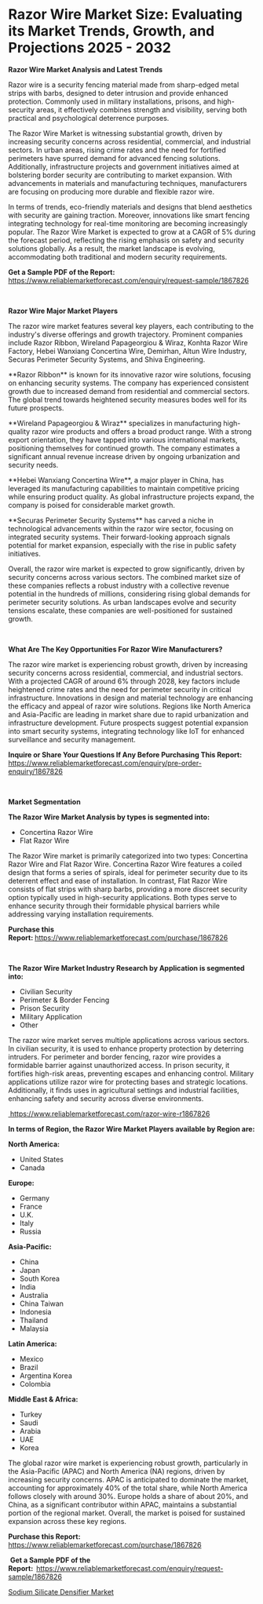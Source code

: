 <p><h1>Razor Wire Market Size: Evaluating its Market Trends, Growth, and Projections 2025 - 2032</h1></p><p><strong>Razor Wire Market Analysis and Latest Trends</strong></p>
<p><p>Razor wire is a security fencing material made from sharp-edged metal strips with barbs, designed to deter intrusion and provide enhanced protection. Commonly used in military installations, prisons, and high-security areas, it effectively combines strength and visibility, serving both practical and psychological deterrence purposes.</p><p>The Razor Wire Market is witnessing substantial growth, driven by increasing security concerns across residential, commercial, and industrial sectors. In urban areas, rising crime rates and the need for fortified perimeters have spurred demand for advanced fencing solutions. Additionally, infrastructure projects and government initiatives aimed at bolstering border security are contributing to market expansion. With advancements in materials and manufacturing techniques, manufacturers are focusing on producing more durable and flexible razor wire.</p><p>In terms of trends, eco-friendly materials and designs that blend aesthetics with security are gaining traction. Moreover, innovations like smart fencing integrating technology for real-time monitoring are becoming increasingly popular. The Razor Wire Market is expected to grow at a CAGR of 5% during the forecast period, reflecting the rising emphasis on safety and security solutions globally. As a result, the market landscape is evolving, accommodating both traditional and modern security requirements.</p></p>
<p><strong>Get a Sample PDF of the Report:&nbsp;</strong> <a href="https://www.reliablemarketforecast.com/enquiry/request-sample/1867826?utm_campaign=3097&utm_medium=2&utm_source=Github&utm_content=ia&utm_term=01042025&utm_id=razor-wire">https://www.reliablemarketforecast.com/enquiry/request-sample/1867826</a></p>
<p>&nbsp;</p>
<p><strong>Razor Wire Major Market Players</strong></p>
<p><p>The razor wire market features several key players, each contributing to the industry's diverse offerings and growth trajectory. Prominent companies include Razor Ribbon, Wireland Papageorgiou & Wiraz, Konhta Razor Wire Factory, Hebei Wanxiang Concertina Wire, Demirhan, Altun Wire Industry, Securas Perimeter Security Systems, and Shiva Engineering.</p><p>**Razor Ribbon** is known for its innovative razor wire solutions, focusing on enhancing security systems. The company has experienced consistent growth due to increased demand from residential and commercial sectors. The global trend towards heightened security measures bodes well for its future prospects.</p><p>**Wireland Papageorgiou & Wiraz** specializes in manufacturing high-quality razor wire products and offers a broad product range. With a strong export orientation, they have tapped into various international markets, positioning themselves for continued growth. The company estimates a significant annual revenue increase driven by ongoing urbanization and security needs.</p><p>**Hebei Wanxiang Concertina Wire**, a major player in China, has leveraged its manufacturing capabilities to maintain competitive pricing while ensuring product quality. As global infrastructure projects expand, the company is poised for considerable market growth.</p><p>**Securas Perimeter Security Systems** has carved a niche in technological advancements within the razor wire sector, focusing on integrated security systems. Their forward-looking approach signals potential for market expansion, especially with the rise in public safety initiatives.</p><p>Overall, the razor wire market is expected to grow significantly, driven by security concerns across various sectors. The combined market size of these companies reflects a robust industry with a collective revenue potential in the hundreds of millions, considering rising global demands for perimeter security solutions. As urban landscapes evolve and security tensions escalate, these companies are well-positioned for sustained growth.</p></p>
<p>&nbsp;</p>
<p><strong>What Are The Key Opportunities For Razor Wire Manufacturers?</strong></p>
<p><p>The razor wire market is experiencing robust growth, driven by increasing security concerns across residential, commercial, and industrial sectors. With a projected CAGR of around 6% through 2028, key factors include heightened crime rates and the need for perimeter security in critical infrastructure. Innovations in design and material technology are enhancing the efficacy and appeal of razor wire solutions. Regions like North America and Asia-Pacific are leading in market share due to rapid urbanization and infrastructure development. Future prospects suggest potential expansion into smart security systems, integrating technology like IoT for enhanced surveillance and security management.</p></p>
<p><strong>Inquire or Share Your Questions If Any Before Purchasing This Report:</strong> <a href="https://www.reliablemarketforecast.com/enquiry/pre-order-enquiry/1867826?utm_campaign=3097&utm_medium=2&utm_source=Github&utm_content=ia&utm_term=01042025&utm_id=razor-wire">https://www.reliablemarketforecast.com/enquiry/pre-order-enquiry/1867826</a></p>
<p>&nbsp;</p>
<p><strong>Market Segmentation</strong></p>
<p><strong>The Razor Wire Market Analysis by types is segmented into:</strong></p>
<p><ul><li>Concertina Razor Wire</li><li>Flat Razor Wire</li></ul></p>
<p><p>The Razor Wire market is primarily categorized into two types: Concertina Razor Wire and Flat Razor Wire. Concertina Razor Wire features a coiled design that forms a series of spirals, ideal for perimeter security due to its deterrent effect and ease of installation. In contrast, Flat Razor Wire consists of flat strips with sharp barbs, providing a more discreet security option typically used in high-security applications. Both types serve to enhance security through their formidable physical barriers while addressing varying installation requirements.</p></p>
<p><strong>Purchase this Report:&nbsp;</strong><a href="https://www.reliablemarketforecast.com/purchase/1867826?utm_campaign=3097&utm_medium=2&utm_source=Github&utm_content=ia&utm_term=01042025&utm_id=razor-wire">https://www.reliablemarketforecast.com/purchase/1867826</a></p>
<p>&nbsp;</p>
<p><strong>The Razor Wire Market Industry Research by Application is segmented into:</strong></p>
<p><ul><li>Civilian Security</li><li>Perimeter & Border Fencing</li><li>Prison Security</li><li>Military Application</li><li>Other</li></ul></p>
<p><p>The razor wire market serves multiple applications across various sectors. In civilian security, it is used to enhance property protection by deterring intruders. For perimeter and border fencing, razor wire provides a formidable barrier against unauthorized access. In prison security, it fortifies high-risk areas, preventing escapes and enhancing control. Military applications utilize razor wire for protecting bases and strategic locations. Additionally, it finds uses in agricultural settings and industrial facilities, enhancing safety and security across diverse environments.</p></p>
<p><a href="https://www.reliablemarketforecast.com/razor-wire-r1867826?utm_campaign=3097&utm_medium=2&utm_source=Github&utm_content=ia&utm_term=01042025&utm_id=razor-wire">&nbsp;https://www.reliablemarketforecast.com/razor-wire-r1867826</a></p>
<p><strong>In terms of Region, the Razor Wire Market Players available by Region are:</strong></p>
<p>
    <p> <strong> North America: </strong>
        <ul>
            <li>United States</li>
            <li>Canada</li>
        </ul>
        </p> 
    <p> <strong> Europe: </strong>
        <ul>
            <li>Germany</li>
            <li>France</li>
            <li>U.K.</li>
            <li>Italy</li>
            <li>Russia</li>
        </ul>
        </p> 
    <p> <strong> Asia-Pacific: </strong>
        <ul>
            <li>China</li>
            <li>Japan</li>
            <li>South Korea</li>
            <li>India</li>
            <li>Australia</li>
            <li>China Taiwan</li>
            <li>Indonesia</li>
            <li>Thailand</li>
            <li>Malaysia</li>
        </ul>
        </p> 
    <p> <strong> Latin America: </strong>
        <ul>
            <li>Mexico</li>
            <li>Brazil</li>
            <li>Argentina Korea</li>
            <li>Colombia</li>
        </ul>
        </p> 
    <p> <strong> Middle East & Africa: </strong>
        <ul>
            <li>Turkey</li>
            <li>Saudi</li>
            <li>Arabia</li>
            <li>UAE</li>
            <li>Korea</li>
        </ul>
    </p>
    </p>
<p><p>The global razor wire market is experiencing robust growth, particularly in the Asia-Pacific (APAC) and North America (NA) regions, driven by increasing security concerns. APAC is anticipated to dominate the market, accounting for approximately 40% of the total share, while North America follows closely with around 30%. Europe holds a share of about 20%, and China, as a significant contributor within APAC, maintains a substantial portion of the regional market. Overall, the market is poised for sustained expansion across these key regions.</p></p>
<p><strong>Purchase this Report: </strong><a href="https://www.reliablemarketforecast.com/purchase/1867826?utm_campaign=3097&utm_medium=2&utm_source=Github&utm_content=ia&utm_term=01042025&utm_id=razor-wire">https://www.reliablemarketforecast.com/purchase/1867826</a></p>
<p>&nbsp;<strong>Get a Sample PDF of the Report:&nbsp;&nbsp;</strong><a href="https://www.reliablemarketforecast.com/enquiry/request-sample/1867826?utm_campaign=3097&utm_medium=2&utm_source=Github&utm_content=ia&utm_term=01042025&utm_id=razor-wire">https://www.reliablemarketforecast.com/enquiry/request-sample/1867826</a></p>
<p><strong></strong></p>
<p><p><a href="https://github.com/mohmodsiason/Market-Research-Report-List-1/blob/main/sodium-silicate-densifier-market.md?utm_campaign=3097&utm_medium=2&utm_source=Github&utm_content=ia&utm_term=01042025&utm_id=razor-wire">Sodium Silicate Densifier Market</a></p></p>